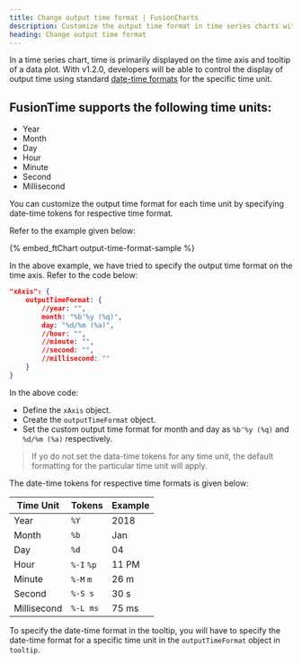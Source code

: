 ```yaml
---
title: Change output time format | FusionCharts
description: Customize the output time format in time series charts with FusionCharts v1.2.0. Explore our comprehensive article to control the display of output time.
heading: Change output time format
---
```


In a time series chart, time is primarily displayed on the time axis and tooltip of a data plot. With v1.2.0, developers will be able to control the display of output time using standard [date-time formats](/fusiontime/fusiontime-attributes#date-time-format) for the specific time unit.

## FusionTime supports the following time units:

- Year
- Month
- Day
- Hour
- Minute
- Second
- Millisecond

You can customize the output time format for each time unit by specifying date-time tokens for respective time format.

Refer to the example given below:

{% embed_ftChart output-time-format-sample %}

In the above example, we have tried to specify the output time format on the time axis. Refer to the code below:

```json
"xAxis": {
    outputTimeFormat: {
        //year: "",
        month: "%b'%y (%q)",
        day: "%d/%m (%a)",
        //hour: "",
        //minute: "",
        //second: "",
        //millisecond: ""
    }
}
```

In the above code:

* Define the `xAxis` object.
* Create the `outputTimeFormat` object.
* Set the custom output time format for month and day as `%b'%y (%q)` and `%d/%m (%a)` respectively.

> If yo do not set the data-time tokens for any time unit, the default formatting for the particular time unit will apply.

The date-time tokens for respective time formats is given below:

| Time Unit   | Tokens     | Example |
| ----------- | ---------- | ------- |
| Year        | `%Y`       | 2018    |
| Month       | `%b`       | Jan     |
| Day         | `%d`       | 04      |
| Hour        | `%-I` `%p` | 11 PM   |
| Minute      | `%-M` `m`  | 26 m    |
| Second      | `%-S s`    | 30 s    |
| Millisecond | `%-L ms`   | 75 ms   |

To specify the date-time format in the tooltip, you will have to specify the date-time format for a specific time unit in the `outputTimeFormat` object in `tooltip`.
